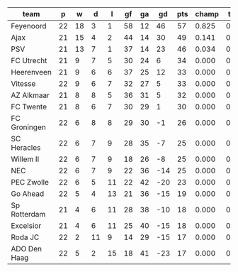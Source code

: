 |     team     | p  | w  | d  | l  | gf | ga | gd  | pts | champ | top2  | top3  | top4  |  5-7  | bot4  | bot3  | bot2  |
|--------------|----|----|----|----|----|----|-----|-----|-------|-------|-------|-------|-------|-------|-------|-------|
| Feyenoord    | 22 | 18 |  3 |  1 | 58 | 12 |  46 |  57 | 0.825 | 0.975 | 1.000 | 1.000 | 0.000 | 0.000 | 0.000 | 0.000|
| Ajax         | 21 | 15 |  4 |  2 | 44 | 14 |  30 |  49 | 0.141 | 0.730 | 0.997 | 1.000 | 0.000 | 0.000 | 0.000 | 0.000|
| PSV          | 21 | 13 |  7 |  1 | 37 | 14 |  23 |  46 | 0.034 | 0.295 | 0.983 | 0.998 | 0.002 | 0.000 | 0.000 | 0.000|
| FC Utrecht   | 21 |  9 |  7 |  5 | 30 | 24 |   6 |  34 | 0.000 | 0.000 | 0.006 | 0.282 | 0.609 | 0.000 | 0.000 | 0.000|
| Heerenveen   | 21 |  9 |  6 |  6 | 37 | 25 |  12 |  33 | 0.000 | 0.000 | 0.009 | 0.376 | 0.544 | 0.000 | 0.000 | 0.000|
| Vitesse      | 22 |  9 |  6 |  7 | 32 | 27 |   5 |  33 | 0.000 | 0.000 | 0.001 | 0.102 | 0.618 | 0.000 | 0.000 | 0.000|
| AZ Alkmaar   | 21 |  8 |  8 |  5 | 36 | 31 |   5 |  32 | 0.000 | 0.000 | 0.003 | 0.205 | 0.629 | 0.000 | 0.000 | 0.000|
| FC Twente    | 21 |  8 |  6 |  7 | 30 | 29 |   1 |  30 | 0.000 | 0.000 | 0.000 | 0.033 | 0.396 | 0.001 | 0.000 | 0.000|
| FC Groningen | 22 |  6 |  8 |  8 | 29 | 30 |  -1 |  26 | 0.000 | 0.000 | 0.000 | 0.003 | 0.136 | 0.015 | 0.007 | 0.002|
| SC Heracles  | 22 |  6 |  7 |  9 | 28 | 35 |  -7 |  25 | 0.000 | 0.000 | 0.000 | 0.001 | 0.029 | 0.087 | 0.042 | 0.016|
| Willem II    | 22 |  6 |  7 |  9 | 18 | 26 |  -8 |  25 | 0.000 | 0.000 | 0.000 | 0.000 | 0.019 | 0.112 | 0.054 | 0.020|
| NEC          | 22 |  6 |  7 |  9 | 22 | 36 | -14 |  25 | 0.000 | 0.000 | 0.000 | 0.000 | 0.012 | 0.150 | 0.081 | 0.031|
| PEC Zwolle   | 22 |  6 |  5 | 11 | 22 | 42 | -20 |  23 | 0.000 | 0.000 | 0.000 | 0.000 | 0.002 | 0.410 | 0.267 | 0.142|
| Go Ahead     | 22 |  5 |  4 | 13 | 21 | 36 | -15 |  19 | 0.000 | 0.000 | 0.000 | 0.000 | 0.000 | 0.657 | 0.495 | 0.327|
| Sp Rotterdam | 21 |  4 |  6 | 11 | 28 | 38 | -10 |  18 | 0.000 | 0.000 | 0.000 | 0.000 | 0.004 | 0.362 | 0.234 | 0.133|
| Excelsior    | 21 |  4 |  6 | 11 | 25 | 40 | -15 |  18 | 0.000 | 0.000 | 0.000 | 0.000 | 0.002 | 0.616 | 0.470 | 0.303|
| Roda JC      | 22 |  2 | 11 |  9 | 14 | 29 | -15 |  17 | 0.000 | 0.000 | 0.000 | 0.000 | 0.000 | 0.755 | 0.622 | 0.448|
| ADO Den Haag | 22 |  5 |  2 | 15 | 18 | 41 | -23 |  17 | 0.000 | 0.000 | 0.000 | 0.000 | 0.000 | 0.835 | 0.727 | 0.577|
